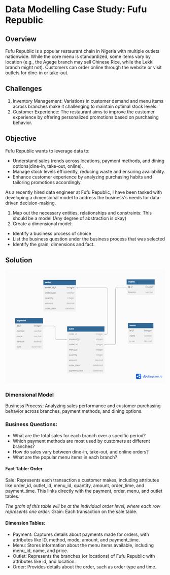 # Data Modelling Case Study: Fufu Republic


## Overview
Fufu Republic is a popular restaurant chain in Nigeria with multiple outlets nationwide. While the core menu is standardized, some items vary by location (e.g., the Agege branch may sell
Chinese Rice, while the Lekki branch might not). Customers can order online through the website or visit outlets for dine-in or take-out.

## Challenges
1. Inventory Management: Variations in customer demand and menu items across branches make it challenging to maintain optimal stock levels.
2. Customer Experience: The restaurant aims to improve the customer experience by offering personalized promotions based on purchasing behavior.

## Objective
Fufu Republic wants to leverage data to:
- Understand sales trends across locations, payment methods, and dining options(dine-in, take-out, online).
- Manage stock levels efficiently, reducing waste and ensuring availability.
- Enhance customer experience by analyzing purchasing habits and tailoring promotions accordingly.

As a recently hired data engineer at Fufu Republic, I have been tasked with developing a dimensional model to address the business's needs for data-driven decision-making.
1. Map out the necessary entities, relationships and constraints: This should be a
model (Any degree of abstraction is okay)
2. Create a dimensional model:
- Identify a business process of choice
- List the business question under the business process that was selected
- Identify the grain, dimensions and fact.

## Solution

![er](fufu_model.png)


### Dimensional Model
Business Process:
Analyzing sales performance and customer purchasing behavior across branches, payment methods, and dining options.

### Business Questions:
- What are the total sales for each branch over a specific period?
- Which payment methods are most used by customers at different branches?
- How do sales vary between dine-in, take-out, and online orders?
- What are the popular menu items in each branch?


#### Fact Table: Order
Sale: Represents each transaction a customer makes, including attributes like order_id, outlet_id, menu_id, quantity, amount, order_time, and payment_time. This links directly with the payment, order, menu, and outlet tables.

*The grain of this table will be at the individual order level, where each row represents one order.*
Grain: Each transaction on the sale table.

#### Dimension Tables:
- Payment: Captures details about payments made for orders, with attributes like ID, method, mode, amount, and payment_time. 
- Menu: Stores information about the menu items available, including menu_id, name, and price.
- Outlet: Represents the branches (or locations) of Fufu Republic with attributes like id, and location.
- Order: Provides details about the order, such as order type and time.



